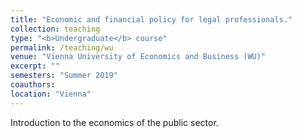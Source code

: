 ```yaml
---
title: "Economic and financial policy for legal professionals."
collection: teaching
type: "<b>Undergraduate</b> course"
permalink: /teaching/wu
venue: "Vienna University of Economics and Business (WU)"
excerpt: ""
semesters: "Summer 2019"
coauthors: 
location: "Vienna"
---
```


Introduction to the economics of the public sector.
